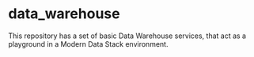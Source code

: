 # data_warehouse
This repository has a set of basic Data Warehouse services, that act as a playground in a Modern Data Stack environment.
